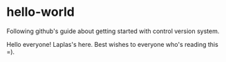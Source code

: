 # hello-world
Following github's guide about getting started with control version system.

Hello everyone! Laplas's here. Best wishes to everyone who's reading this =).

